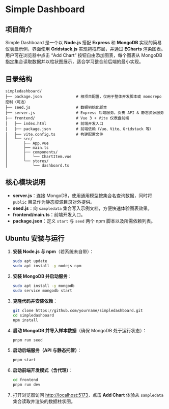 # Simple Dashboard

## 项目简介

Simple Dashboard 是一个以 **Node.js** 搭配 **Express** 和 **MongoDB** 实现的简易仪表盘示例，界面使用 **Gridstack.js** 实现拖拽布局，并通过 **ECharts** 渲染图表。用户可在浏览器中点击 “Add Chart” 按钮自由添加图表，每个图表从 MongoDB 指定集合读取数据并以柱状图展示，适合学习整合前后端的最小实现。

## 目录结构

```
simpledashboard/
├── package.json               # 根项目配置，仅用于整体开发脚本或 monorepo 控制（可选）
├── seed.js                    # 数据初始化脚本
├── server.js                  # Express 后端服务，负责 API & 静态资源服务
├── frontend/                  # Vue 3 + Vite 仪表盘前端
│   ├── index.html             # 前端开发入口
│   ├── package.json           # 前端依赖（Vue、Vite、Gridstack 等）
│   ├── vite.config.ts         # 构建配置文件
│   └── src/
│       ├── App.vue
│       ├── main.ts
│       ├── components/
│       │   └── ChartItem.vue
│       └── stores/
│           └── dashboard.ts

```

## 核心模块说明

- **server.js**：连接 MongoDB，使用通用模型按集合名查询数据，同时将 `public` 目录作为静态资源目录对外提供。
- **seed.js**：向 `sampledata` 集合写入示例文档，方便快速体验图表效果。
- **frontend/main.ts**：前端开发入口。
- **package.json**：定义 `start` 与 `seed` 两个 npm 脚本以及所需依赖列表。

## Ubuntu 安装与运行

1. **安装 Node.js 与 npm**（若系统未自带）：
   ```bash
   sudo apt update
   sudo apt install -y nodejs npm
   ```
2. **安装 MongoDB 并启动服务**：
   ```bash
   sudo apt install -y mongodb
   sudo service mongodb start
   ```
3. **克隆代码并安装依赖**：
   ```bash
   git clone https://github.com/yourname/simpledashboard.git
   cd simpledashboard
   npm install
   ```
4. **启动 MongoDB 并导入样本数据**（确保 MongoDB 处于运行状态）：
   ```bash
   pnpm run seed
   ```
5. **启动后端服务（API 与静态托管）**：
   ```bash
   pnpm start
   ```
6. **启动前端开发模式（含代理）**：
   ```bash
   cd frontend
   pnpm run dev
   ```
7. 打开浏览器访问 <http://localhost:5173>，点击 **Add Chart** 体验从 `sampledata` 集合读取并渲染的数据柱状图。
